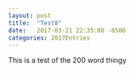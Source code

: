 ```yaml
---
layout: post
title:  "Test8"
date:   2017-03-21 22:35:00 -0500
categories: 2017Entries
---
```

This is a test of the 200 word thingy


